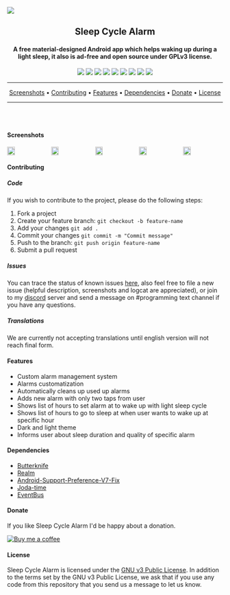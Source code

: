 <a href="https://github.com/letelete" alt="GitHub release"><img src="preview/logo/logohorizontal.png" /></a>
<h2 align="center"><b>Sleep Cycle Alarm</b></h2>
<h4 align="center">A free material-designed Android app which helps waking up during a light sleep, it also is ad-free and open source under GPLv3 license.</h4>
<!-- TODO: APP STORE URL + LOGO <p align="center"><a href=""><img src=""/></a></p>  -->
<p align="center">
<a href="https://circleci.com/gh/letelete/Sleep-Cycle-Alarm/tree/maste" alt="Build Status"><img src="https://circleci.com/gh/letelete/Sleep-Cycle-Alarm/tree/master.svg?style=shield" /></a>
<a href="https://codecov.io/gh/letelete/Sleep-Cycle-Alarm" alt="Coverage Status"><img src="https://codecov.io/gh/letelete/Sleep-Cycle-Alarm/branch/master/graph/badge.svg" /></a>
<a class="badge-align" href="https://www.codacy.com/app/letelete/Sleep-Cycle-Alarm?utm_source=github.com&amp;utm_medium=referral&amp;utm_content=letelete/Sleep-Cycle-Alarm&amp;utm_campaign=Badge_Grade"><img src="https://api.codacy.com/project/badge/Grade/33b08e7d256b4b348513f083d2586b76"/></a>
<a href="" alt="Lines of Code"><img src="https://tokei.rs/b1/github/letelete/Sleep-Cycle-Alarm"/></a>
<a href="" alt="Files"><img src="https://tokei.rs/b1/github/letelete/Sleep-Cycle-Alarm?category=files"/></a>
<a href="" alt="Version"><img src="https://img.shields.io/badge/version-0.9-brightgreen.svg"/></a>
<a href="" alt="Platform Support"><img src="https://img.shields.io/badge/android-%3E%3D%205.0%20(API%2021)-brightgreen.svg"/></a>
<a href="" alt="Contributors"><img src="https://img.shields.io/badge/contributors-welcome-brightgreen.svg"/></a>
<a href="" alt="Discord"><img src="https://img.shields.io/badge/chat-on%20discord-7289DA.svg?style=flat"/></a>
</p>

<hr />
<p align="center"><a href="#screenshots">Screenshots</a> &bull; <a href="#contributing">Contributing</a> &bull; <a href="#features">Features</a> &bull; <a href="#dependencies">Dependencies</a> &bull; <a href="#donate">Donate</a> &bull; <a href="#license">License</a></p>
<hr />

</br></br>

#### Screenshots
<div style="display:flex;" >
<img  src="./preview/screenshots/0.png" width="19%" >
<img style="margin-left:10px;" src="./preview/screenshots/1.png" width="19%" >
<img style="margin-left:10px;" src="./preview/screenshots/2.png" width="19%" >
<img style="margin-left:10px;" src="./preview/screenshots/3.png" width="19%" >
<img style="margin-left:10px;" src="./preview/screenshots/4.png" width="19%" >
</div>

#### Contributing

##### Code 

If you wish to contribute to the project, please do the following steps:
1. Fork a project
2. Create your feature branch: `git checkout -b feature-name`
3. Add your changes `git add .`
4. Commit your changes `git commit -m "Commit message"`
5. Push to the branch: `git push origin feature-name`
6. Submit a pull request

##### Issues

You can trace the status of known issues [here](https://github.com/letelete/Sleep-Cycle-Alarm/issues),
also feel free to file a new issue (helpful description, screenshots and logcat are appreciated), or join to my [discord](https://discord.gg/7Rgg5Zc) server and send a message on #programming text channel if you have any questions.

##### Translations

We are currently not accepting translations until english version will not reach final form.
<!-- TODO:
If you are able to contribute with a new translation of a missing language or if you want to improve an existing one, we greatly appreciate any suggestion!
The project uses [Lokalise](https://lokalise.co/URL_TO_PROJECT), a platform that allows anybody to contribute to translating the app
-->

#### Features

* Custom alarm management system
* Alarms customatization
* Automatically cleans up used up alarms
* Adds new alarm with only two taps from user
* Shows list of hours to set alarm at to wake up with light sleep cycle
* Shows list of hours to go to sleep at when user wants to wake up at specific hour
* Dark and light theme
* Informs user about sleep duration and quality of specific alarm
  
#### Dependencies

* [Butterknife](https://github.com/JakeWharton/butterknife)
* [Realm](https://github.com/realm/realm-java)
* [Android-Support-Preference-V7-Fix](https://github.com/Gericop/Android-Support-Preference-V7-Fix)
* [Joda-time](https://github.com/JodaOrg/joda-time)
* [EventBus](https://github.com/greenrobot/EventBus)

#### Donate

If you like Sleep Cycle Alarm I'd be happy about a donation.

[![Buy me a coffee](https://www.buymeacoffee.com/assets/img/custom_images/orange_img.png)](https://www.buymeacoffee.com/brunokawka)

#### License

Sleep Cycle Alarm is licensed under the [GNU v3 Public License](https://github.com/letelete/Sleep-Cycle-Alarm/blob/master/LICENSE).
In addition to the terms set by the GNU v3 Public License, we ask that if you use any code from this repository that you send us a message to let us know.

